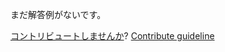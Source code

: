 
まだ解答例がないです。

[コントリビュートしませんか](https://github.com/BFEdev/BFE.dev-solutions/blob/main/quiz/banana_ja.md)?  [Contribute guideline](https://github.com/BFEdev/BFE.dev-solutions#how-to-contribute)
